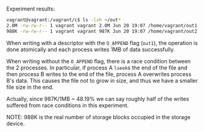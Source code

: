 Experiment results:

```sh
vagrant@vagrant:/vagrant/c$ ls -lsh ~/out*
2.0M -rw-rw-r-- 1 vagrant vagrant 2.0M Jun 20 19:07 /home/vagrant/out1
988K -rw-rw-r-- 1 vagrant vagrant 987K Jun 20 19:07 /home/vagrant/out2
```

When writing with a descriptor with the `O_APPEND` flag (`out1`), the operation is done atomically and each process writes 1MB of data successfully.

When writing without the `O_APPEND` flag, there is a race condition between the 2 processes.
In particular, if process A `lseek`s the end of the file and then process B writes to the end of the file, process A overwrites process B's data.
This causes the file not to grow in size, and thus we have a smaller file size in the end.

Actually, since 987K/1MB ~ 48.19% we can say roughly half of the writes suffered from race conditions in this experiment.

NOTE: 988K is the real number of storage blocks occupied in the storage device.